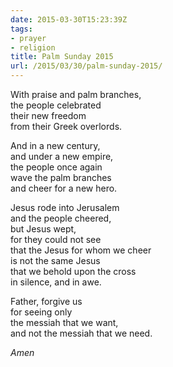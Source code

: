 ```yaml
---
date: 2015-03-30T15:23:39Z
tags:
- prayer
- religion
title: Palm Sunday 2015
url: /2015/03/30/palm-sunday-2015/
---
```


With praise and palm branches,  
the people celebrated  
their new freedom  
from their Greek overlords.

And in a new century,  
and under a new empire,  
the people once again  
wave the palm branches  
and cheer for a new hero.

Jesus rode into Jerusalem  
and the people cheered,  
but Jesus wept,  
for they could not see  
that the Jesus for whom we cheer  
is not the same Jesus  
that we behold upon the cross  
in silence, and in awe.

Father, forgive us  
for seeing only  
the messiah that we want,  
and not the messiah that we need.

*Amen*
